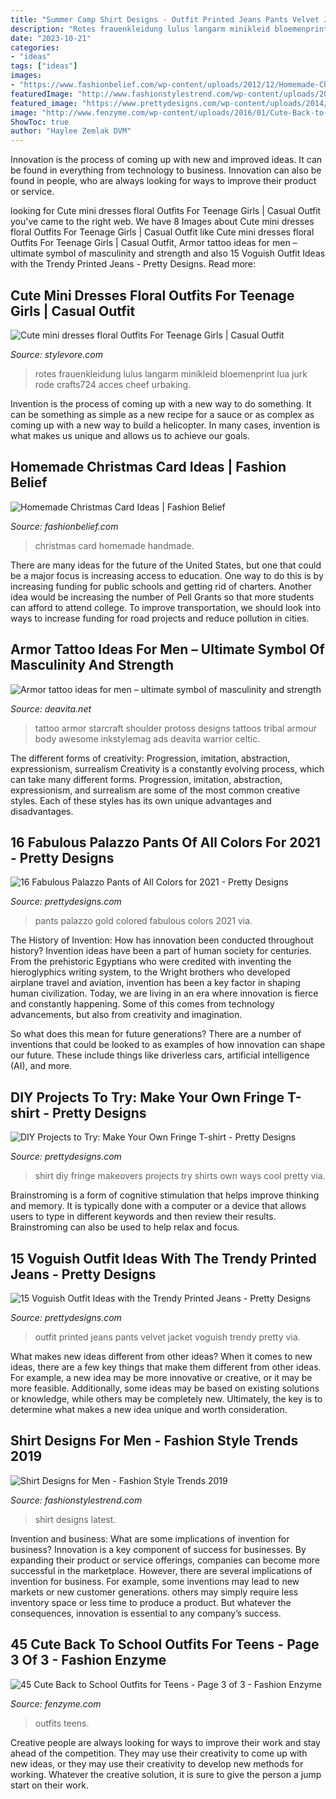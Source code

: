 ```yaml
---
title: "Summer Camp Shirt Designs - Outfit Printed Jeans Pants Velvet Jacket Voguish Trendy Pretty Via"
description: "Rotes frauenkleidung lulus langarm minikleid bloemenprint lua jurk rode crafts724 acces cheef urbaking"
date: "2023-10-21"
categories:
- "ideas"
tags: ["ideas"]
images:
- "https://www.fashionbelief.com/wp-content/uploads/2012/12/Homemade-Christmas-Card-Ideas.jpg"
featuredImage: "http://www.fashionstylestrend.com/wp-content/uploads/2012/03/latest_shirt_designs_for_men.jpg"
featured_image: "https://www.prettydesigns.com/wp-content/uploads/2014/05/Gold-Colored-Palazzo-Pants.jpg"
image: "http://www.fenzyme.com/wp-content/uploads/2016/01/Cute-Back-to-School-Outfits-for-Teens-18.jpg"
ShowToc: true
author: "Haylee Zemlak DVM"
---
```



Innovation is the process of coming up with new and improved ideas. It can be found in everything from technology to business. Innovation can also be found in people, who are always looking for ways to improve their product or service.

	

		
looking for Cute mini dresses floral Outfits For Teenage Girls | Casual Outfit you've came to the right web. We have 8 Images about Cute mini dresses floral Outfits For Teenage Girls | Casual Outfit like Cute mini dresses floral Outfits For Teenage Girls | Casual Outfit, Armor tattoo ideas for men – ultimate symbol of masculinity and strength and also 15 Voguish Outfit Ideas with the Trendy Printed Jeans - Pretty Designs. Read more:
		
    
## Cute Mini Dresses Floral Outfits For Teenage Girls | Casual Outfit

<img loading=lazy src="https://www.stylevore.com/wp-content/uploads/2020/01/1578379612_532_95078d10354abe3b0154c670da834bc2.jpg" onerror="this.onerror=null;this.src='https://tse1.mm.bing.net/th?id=OIP.6QBzTG11PRSGmFKu6QI9TwHaLD&amp;pid=15.1';" alt="Cute mini dresses floral Outfits For Teenage Girls | Casual Outfit">

_Source: stylevore.com_

>rotes frauenkleidung lulus langarm minikleid bloemenprint lua jurk rode crafts724 acces cheef urbaking. 

	

Invention is the process of coming up with a new way to do something. It can be something as simple as a new recipe for a sauce or as complex as coming up with a new way to build a helicopter. In many cases, invention is what makes us unique and allows us to achieve our goals.

    
## Homemade Christmas Card Ideas | Fashion Belief

<img loading=lazy src="https://www.fashionbelief.com/wp-content/uploads/2012/12/Homemade-Christmas-Card-Ideas.jpg" onerror="this.onerror=null;this.src='https://tse3.mm.bing.net/th?id=OIP.xS9OuoLRJFSPP4E-YMgFlgHaJL&amp;pid=15.1';" alt="Homemade Christmas Card Ideas | Fashion Belief">

_Source: fashionbelief.com_

>christmas card homemade handmade. 

	

There are many ideas for the future of the United States, but one that could be a major focus is increasing access to education. One way to do this is by increasing funding for public schools and getting rid of charters. Another idea would be increasing the number of Pell Grants so that more students can afford to attend college. To improve transportation, we should look into ways to increase funding for road projects and reduce pollution in cities.

    
## Armor Tattoo Ideas For Men – Ultimate Symbol Of Masculinity And Strength

<img loading=lazy src="https://deavita.net/wp-content/uploads/2019/07/awesome-tattoo-ideas-for-men-armor-on-shoulder.jpg" onerror="this.onerror=null;this.src='https://tse2.mm.bing.net/th?id=OIP.uPQhnMBtoAVBm9oI0SJlCAHaI4&amp;pid=15.1';" alt="Armor tattoo ideas for men – ultimate symbol of masculinity and strength">

_Source: deavita.net_

>tattoo armor starcraft shoulder protoss designs tattoos tribal armour body awesome inkstylemag ads deavita warrior celtic. 

	

The different forms of creativity: Progression, imitation, abstraction, expressionism, surrealism
Creativity is a constantly evolving process, which can take many different forms. Progression, imitation, abstraction, expressionism, and surrealism are some of the most common creative styles. Each of these styles has its own unique advantages and disadvantages.

    
## 16 Fabulous Palazzo Pants Of All Colors For 2021 - Pretty Designs

<img loading=lazy src="https://www.prettydesigns.com/wp-content/uploads/2014/05/Gold-Colored-Palazzo-Pants.jpg" onerror="this.onerror=null;this.src='https://tse4.mm.bing.net/th?id=OIP.PdeBjTb0e-pwexhZrin15wHaLH&amp;pid=15.1';" alt="16 Fabulous Palazzo Pants of All Colors for 2021 - Pretty Designs">

_Source: prettydesigns.com_

>pants palazzo gold colored fabulous colors 2021 via. 

	

The History of Invention: How has innovation been conducted throughout history?
Invention ideas have been a part of human society for centuries. From the prehistoric Egyptians who were credited with inventing the hieroglyphics writing system, to the Wright brothers who developed airplane travel and aviation, invention has been a key factor in shaping human civilization. 
Today, we are living in an era where innovation is fierce and constantly happening. Some of this comes from technology advancements, but also from creativity and imagination. 

So what does this mean for future generations? There are a number of inventions that could be looked to as examples of how innovation can shape our future. These include things like driverless cars, artificial intelligence (AI), and more.

    
## DIY Projects To Try: Make Your Own Fringe T-shirt - Pretty Designs

<img loading=lazy src="https://www.prettydesigns.com/wp-content/uploads/2014/05/T-shirt-Makeovers.jpg" onerror="this.onerror=null;this.src='https://tse2.mm.bing.net/th?id=OIP.TS0vuDr9ghKOmAt4o37XKQHaJz&amp;pid=15.1';" alt="DIY Projects to Try: Make Your Own Fringe T-shirt - Pretty Designs">

_Source: prettydesigns.com_

>shirt diy fringe makeovers projects try shirts own ways cool pretty via. 

	

Brainstroming is a form of cognitive stimulation that helps improve thinking and memory. It is typically done with a computer or a device that allows users to type in different keywords and then review their results. Brainstroming can also be used to help relax and focus.

    
## 15 Voguish Outfit Ideas With The Trendy Printed Jeans - Pretty Designs

<img loading=lazy src="https://www.prettydesigns.com/wp-content/uploads/2014/07/Voguish-Printed-Pants-Outfit-with-Velvet-Jacket.jpg" onerror="this.onerror=null;this.src='https://tse2.mm.bing.net/th?id=OIP.bB8FL6furGHvBX6thIsLBwHaLG&amp;pid=15.1';" alt="15 Voguish Outfit Ideas with the Trendy Printed Jeans - Pretty Designs">

_Source: prettydesigns.com_

>outfit printed jeans pants velvet jacket voguish trendy pretty via. 

	

What makes new ideas different from other ideas?
When it comes to new ideas, there are a few key things that make them different from other ideas. For example, a new idea may be more innovative or creative, or it may be more feasible. Additionally, some ideas may be based on existing solutions or knowledge, while others may be completely new. Ultimately, the key is to determine what makes a new idea unique and worth consideration.

    
## Shirt Designs For Men - Fashion Style Trends 2019

<img loading=lazy src="http://www.fashionstylestrend.com/wp-content/uploads/2012/03/latest_shirt_designs_for_men.jpg" onerror="this.onerror=null;this.src='https://tse4.mm.bing.net/th?id=OIP.Jpsv6ArtCpgdAi20Ml6wHgHaJ5&amp;pid=15.1';" alt="Shirt Designs for Men - Fashion Style Trends 2019">

_Source: fashionstylestrend.com_

>shirt designs latest. 

	

Invention and business: What are some implications of invention for business?
Innovation is a key component of success for businesses. By expanding their product or service offerings, companies can become more successful in the marketplace. However, there are several implications of invention for business. For example, some inventions may lead to new markets or new customer generations. others may simply require less inventory space or less time to produce a product. But whatever the consequences, innovation is essential to any company’s success.

    
## 45 Cute Back To School Outfits For Teens - Page 3 Of 3 - Fashion Enzyme

<img loading=lazy src="http://www.fenzyme.com/wp-content/uploads/2016/01/Cute-Back-to-School-Outfits-for-Teens-18.jpg" onerror="this.onerror=null;this.src='https://tse2.mm.bing.net/th?id=OIP.QrgZXb3EsuzsDl3Zza2Y0gHaLI&amp;pid=15.1';" alt="45 Cute Back to School Outfits for Teens - Page 3 of 3 - Fashion Enzyme">

_Source: fenzyme.com_

>outfits teens. 

	

Creative people are always looking for ways to improve their work and stay ahead of the competition. They may use their creativity to come up with new ideas, or they may use their creativity to develop new methods for working. Whatever the creative solution, it is sure to give the person a jump start on their work.

